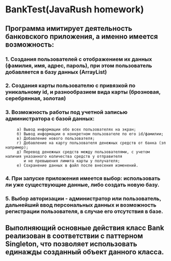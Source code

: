 # BankTest(JavaRush homework)
## Программа имитирует деятельность банковского приложения, а именно имеется возможность:
### 1. Создания пользователей с отображением их данных (фамилия, имя, адрес, пароль), при этом пользователь добавляется в базу данных (ArrayList)
### 2. Создания карты пользователю с привязкой по уникальному id, и разнообразием вида карты (брозновая, серебрянная, золотая)
### 3. Возможность работы под учетной записью администратора с базой данных:
         а) Вывод информации обо всех пользователях на экран;
         б) Вывод информации о конкретном пользователе по его id/фамилии;
         в) Добавление нового пользователя;
         г) Добавление на карту пользователя денежных средств от банка (зп например);
         д) Перевод денежных средств между пользователями, с учетом наличия указанного количества средств у отправителя
            и не превышения лимита карты у получателя;
         е) Сохранение данных в файл после внесения изменений.
### 4. При запуске приложения имеется выбор: использовать ли уже существующие данные, либо создать новую базу.
### 5. Выбор авторизации - администратор или пользователь, дальнейший ввод персональных данных и возможность регистрации пользователя, в случае его отсутствия в базе.

## Выполняющий основные действия класс Bank реализован в соответствии с паттерном Singleton, что позволяет использовать единажды созданный объект данного класса.
